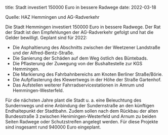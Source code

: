 title: Stadt investiert 150000 Euro in bessere Radwege
date: 2022-03-18

Quelle: HAZ Hemmingen und AG-Radverkehr

Die Stadt Hemmingen investiert 150000 Euro in bessere Radwege. Der Rat der Stadt ist den Empfehlungen der AG-Radverkehr gefolgt und hat die Gelder bewilligt. Geplant sind für 2022:

- Die Asphaltierung des Abschnitts zwischen der Weetzener Landstraße und der Alfred-Bentz-Straße.
- Die Sanierung der Schäden auf dem Weg östlich des Büntebads.
- Die Pflasterung der Zuwegung von der Bushaltestelle zur KGS Hemmingen.
- Die Markierung des Fahrbahnbereichs am Knoten Berliner Straße/Börie.
- Die Aufpflasterung des Klewertwegs in der Höhe der Straße Gartenhof.
- Das Aufstellen weiterer Fahrradservicestationen in Amrum und Hemmingen-Westerfeld.

Für die nächsten Jahre plant die Stadt u. a. eine Beleuchtung des Sundernwegs und eine Anbindung der Sundernstraße an den künftigen Endhaltepunkt der Stadtbahn. Zudem sollen nach dem Rückbau der alten Bundesstraße 3 zwischen Henimingen-Westerfeld und Arnum zu beiden Seiten Radwege oder Schutzstreifen angelegt werden. Für diese Projekte sind insgesamt rund 940000 Euro eingeplant.
